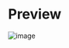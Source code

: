 # Preview
![image](https://github.com/frontendvidu/public/assets/132292859/e1e26518-d8df-4cbc-9a71-6c840552da23)
